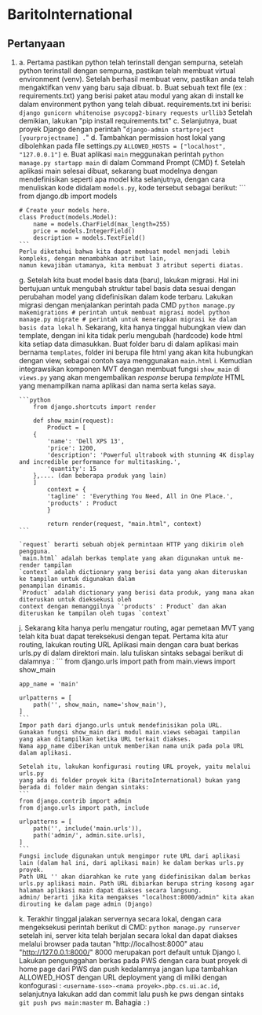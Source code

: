 # BaritoInternational

## Pertanyaan
1.  a.  Pertama pastikan python telah terinstall dengan sempurna, setelah python terinstall dengan sempurna,
        pastikan telah membuat virtual environment (venv). Setelah berhasil membuat venv, pastikan anda telah
        mengaktifkan venv yang baru saja dibuat.
    b.  Buat sebuah text file (ex : requirements.txt) yang berisi paket atau modul yang akan di install ke dalam
        environment python yang telah dibuat. requirements.txt ini berisi:
        ```
            django
            gunicorn
            whitenoise
            psycopg2-binary
            requests
            urllib3
        ```
        Setelah demikian, lakukan "pip install requirements.txt"
    c.  Selanjutnya, buat proyek Django dengan perintah "`django-admin startproject [yourprojectname] .`"
    d.  Tambahkan permission host lokal yang dibolehkan pada file settings.py
        ```
            ALLOWED_HOSTS = ["localhost", "127.0.0.1"]
        ```
    e.  Buat aplikasi `main` meggunakan perintah `python manage.py startapp main` di dalam Command Prompt (CMD)
    f.  Setelah aplikasi main selesai dibuat, sekarang buat modelnya dengan mendefinisikan seperti apa model 
        kita selanjutnya, dengan cara menuliskan kode didalam `models.py`, kode tersebut sebagai berikut:
        ```
        from django.db import models

        # Create your models here.
        class Product(models.Model):
            name = models.CharField(max_length=255)
            price = models.IntegerField()
            description = models.TextField()
        ```
        Perlu diketahui bahwa kita dapat membuat model menjadi lebih kompleks, dengan menambahkan atribut lain,
        namun kewajiban utamanya, kita membuat 3 atribut seperti diatas.
    g.  Setelah kita buat model basis data (baru), lakukan migrasi. Hal ini bertujuan untuk mengubah struktur tabel
        basis data sesuai dengan perubahan model yang didefinisikan dalam kode terbaru. Lakukan migrasi dengan
        menjalankan perintah pada CMD 
        ```
            python manage.py makemigrations # perintah untuk membuat migrasi model
            python manage.py migrate # perintah untuk menerapkan migrasi ke dalam basis data lokal
        ```
    h.  Sekarang, kita hanya tinggal hubungkan view dan template, dengan ini kita tidak perlu mengubah (hardcode)
        kode html kita setiap data dimasukkan. Buat folder baru di dalam aplikasi main bernama `templates`, folder
        ini berupa file html yang akan kita hubungkan dengan view, sebagai contoh saya menggunakan `main.html`
    i.  Kemudian integrawsikan komponen MVT dengan membuat fungsi `show_main` di `views.py` yang akan mengembalikan
        _response_ berupa _template_ HTML yang menampilkan nama aplikasi dan nama serta kelas saya.

        ```python
            from django.shortcuts import render

            def show_main(request):
                Product = [
            {
                'name': 'Dell XPS 13',
                'price': 1200,
                'description': 'Powerful ultrabook with stunning 4K display and incredible performance for multitasking.',
                'quantity': 15
            },.... (dan beberapa produk yang lain)
            ]
                context = {
                'tagline' : 'Everything You Need, All in One Place.',
                'products' : Product
                }

                return render(request, "main.html", context)
        ```

        `request` berarti sebuah objek permintaan HTTP yang dikirim oleh pengguna.
        `main.html` adalah berkas template yang akan digunakan untuk me-render tampilan
        `context` adalah dictionary yang berisi data yang akan diteruskan ke tampilan untuk digunakan dalam 
        penampilan dinamis.
        `Product` adalah dictionary yang berisi data produk, yang mana akan diteruskan untuk dieksekusi oleh 
        context dengan memanggilnya `'products' : Product` dan akan diteruskan ke tampilan oleh tugas `context`
    j.  Sekarang kita hanya perlu mengatur routing, agar pemetaan MVT yang telah kita buat dapat tereksekusi dengan
        tepat. Pertama kita atur routing, lakukan routing URL Aplikasi main dengan cara buat berkas urls.py di dalam
        direktori main. lalu tuliskan sintaks sebagai berikut di dalamnya :
        ```
        from django.urls import path
        from main.views import show_main

        app_name = 'main'

        urlpatterns = [
            path('', show_main, name='show_main'),
        ]
        ```
        Impor path dari django.urls untuk mendefinisikan pola URL.
        Gunakan fungsi show_main dari modul main.views sebagai tampilan yang akan ditampilkan ketika URL terkait diakses.
        Nama app_name diberikan untuk memberikan nama unik pada pola URL dalam aplikasi.
        
        Setelah itu, lakukan konfigurasi routing URL proyek, yaitu melalui urls.py 
        yang ada di folder proyek kita (BaritoInternational) bukan yang berada di folder main dengan sintaks:
        ```
        from django.contrib import admin
        from django.urls import path, include

        urlpatterns = [
            path('', include('main.urls')),
            path('admin/', admin.site.urls),
        ]
        ```
        Fungsi include digunakan untuk mengimpor rute URL dari aplikasi lain (dalam hal ini, dari aplikasi main) ke dalam berkas urls.py proyek.
        Path URL '' akan diarahkan ke rute yang didefinisikan dalam berkas urls.py aplikasi main. Path URL dibiarkan berupa string kosong agar halaman aplikasi main dapat diakses secara langsung.
        admin/ berarti jika kita mengakses "localhost:8000/admin" kita akan dirouting ke dalam page admin (Django)

    k.  Terakhir tinggal jalakan servernya secara lokal, dengan cara mengeksekusi perintah berikut di CMD:
        ```
            python manage.py runserver
        ```
        setelah ini, server kita telah berjalan secara lokal dan dapat diakses melalui browser pada tautan
        "http://localhost:8000" atau "http://127.0.0.1:8000/" 8000 merupakan port default untuk Django
    l.  Lakukan pengunggahan berkas pada PWS dengan cara buat proyek di home page dari PWS dan push kedalamnya
        jangan lupa tambahkan ALLOWED_HOST dengan URL deployment yang di miliki dengan konfogurasi :
        `<username-sso>-<nama proyek>.pbp.cs.ui.ac.id`, selanjutnya lakukan add dan commit lalu push ke pws
        dengan sintaks `git push pws main:master`
    m.  Bahagia `:)`